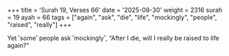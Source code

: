 +++
title = 'Surah 19, Verses 66'
date = '2025-08-30'
weight = 2316
surah = 19
ayah = 66
tags = ["again", "ask", "die", "life", "mockingly", "people", "raised", "really"]
+++

Yet ˹some˺ people ask ˹mockingly˺, “After I die, will I really be raised to life again?”